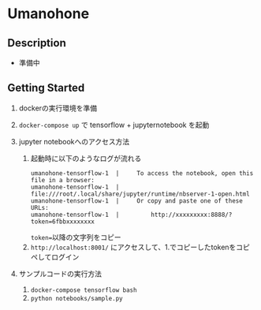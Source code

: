 # Umanohone

## Description
- 準備中

## Getting Started
1. dockerの実行環境を準備
1. `docker-compose up` で tensorflow + jupyternotebook を起動
1. jupyter notebookへのアクセス方法
    1. 起動時に以下のようなログが流れる
        ```
        umanohone-tensorflow-1  |     To access the notebook, open this file in a browser:
        umanohone-tensorflow-1  |         file:///root/.local/share/jupyter/runtime/nbserver-1-open.html
        umanohone-tensorflow-1  |     Or copy and paste one of these URLs:
        umanohone-tensorflow-1  |         http://xxxxxxxxx:8888/?token=6fbbxxxxxxxx
        ```
        `token=`以降の文字列をコピー
    1. `http://localhost:8001/` にアクセスして、1.でコピーしたtokenをコピペしてログイン

1. サンプルコードの実行方法
    1. `docker-compose tensorflow bash`
    1. `python notebooks/sample.py`
